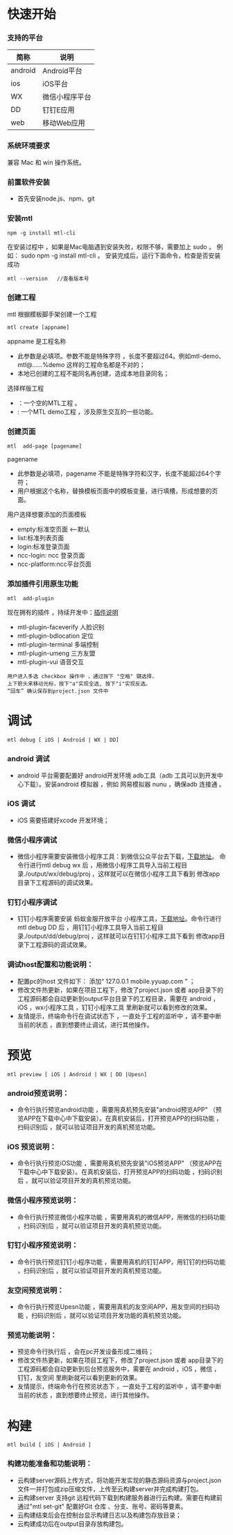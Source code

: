 


# 快速开始

<a name="支持的平台" class="anchor"></a >

### 支持的平台

简称 | 说明
---|---
android | Android平台
ios | iOS平台
WX | 微信小程序平台
DD | 钉钉E应用
web | 移动Web应用

<a name="系统环境要求" class="anchor"></a >

### 系统环境要求
兼容  Mac 和 win 操作系统。

<a name="前置软件安装" class="anchor"></a >

### 前置软件安装
+ 首先安装node.js、npm、git

<a name="安装mtl" class="anchor"></a >

### 安装mtl


```
npm -g install mtl-cli
```
在安装过程中 ，如果是Mac电脑遇到安装失败，权限不够，需要加上 sudo  。 例如： sudo npm -g install mtl-cli 。 安装完成后，运行下面命令，检查是否安装成功
```
mtl --version   //查看版本号
```
<a name="创建工程" class="anchor"></a >

### 创建工程

mtl 根据模板脚手架创建一个工程 

```
mtl create [appname] 
```
appname 是工程名称
+  此参数是必填项。参数不能是特殊字符 ，长度不要超过64。例如mtl-demo、mtl@……%demo 这样的工程命名都是不对的；
+  本地已创建的工程不能同名再创建，造成本地目录同名；

选择样版工程
+  ：一个空的MTL工程 。
+  : 一个MTL demo工程 ，涉及原生交互的一些功能。



<a name="创建页面" class="anchor"></a >

### 创建页面
```
mtl  add-page [pagename] 

```
pagename
+ 此参数是必填项，pagename 不能是特殊字符和汉字，长度不能超过64个字符；
+ 用户根据这个名称，替换模板页面中的模板变量，进行填槽，形成想要的页面。

用户选择想要添加的页面模板
+ empty:标准空页面 <--默认
+ list:标准列表页面
+ login:标准登录页面
+ ncc-login: ncc 登录页面
+ ncc-platform:ncc平台页面

<a name="添加插件引用原生功能" class="anchor"></a >

### 添加插件引用原生功能
```
mtl  add-plugin 
```
现在拥有的插件 ，持续开发中：[插件说明](http://mtltoolsdocs20190806.test.app.yyuap.com/0206-mtl-cli-plugin)
+ mtl-plugin-faceverify 人脸识别
+ mtl-plugin-bdlocation 定位
+ mtl-plugin-terminal   多端控制
+ mtl-plugin-umeng      三方友盟
+ mtl-plugin-vui        语音交互
```
用户进入多选 checkbox 操作中 ，通过按下 "空格" 键选择，
上下箭头来移动光标，按下"a"实现全选, 按下"i"实现反选。
“回车” 确认保存到project.json 文件中
```
<a name="调试" class="anchor"></a >

# 调试
```
mtl debug [ iOS | Android | WX | DD]
```

<a name="android 调试" class="anchor"></a >

### android 调试 
+ android 平台需要配置好 android开发环境 adb工具（adb 工具可以到开发中心下载）。安装android 模拟器 ，例如 网易模拟器 nunu  ，确保adb 连接通 。

<a name="iOS 调试" class="anchor"></a >


### iOS 调试 
+ iOS 需要搭建好xcode 开发环境；
 
<a name="微信小程序调试" class="anchor"></a >

### 微信小程序调试
+ 微信小程序需要安装微信小程序工具：到微信公众平台去下载，[下载地址](https://developers.weixin.qq.com/miniprogram/dev/devtools/download.html)。
命令行进行mtl debug wx 后 ，用微信小程序工具导入当前工程目录./output/wx/debug/proj  ，这样就可以在微信小程序工具下看到 修改app目录下工程源码的调试效果。

<a name="钉钉小程序调试" class="anchor"></a >

### 钉钉小程序调试 

+ 钉钉小程序需要安装 蚂蚁金服开放平台 小程序工具，[下载地址](https://docs.alipay.com/mini/ide/download)。命令行进行mtl debug DD 后 ，用钉钉小程序工具导入当前工程目录./output/dd/debug/proj  ，这样就可以在钉钉小程序工具下看到 修改app目录下工程源码的调试效果。
 
<a name="调试host配置和功能说明" class="anchor"></a >
### 调试host配置和功能说明：
+ 配置pc的host 文件如下： 添加“ 127.0.0.1       mobile.yyuap.com ”  ；
+ 修改文件热更新，如果在项目工程下，修改了project.json 或者 app目录下的工程源码都会自动更新到output平台目录下的工程目录，需要在 android ，iOS ，wx小程序工具 ，钉钉小程序工具 里刷新就可以看到修改的效果。
+ 友情提示，终端命令行在调试状态下 ，一直处于工程的监听中 ，请不要中断当前的状态 ，直到想要终止调试，进行其他操作。

<a name="预览" class="anchor"></a >

# 预览
```
mtl preview [ iOS | Android | WX | DD |Upesn]
```
<a name="android预览说明" class="anchor"></a >

### android预览说明：
+ 命令行执行预览android功能 ，需要用真机预先安装"android预览APP" （预览APP在下载中心中下载安装）。在真机安装后，打开预览APP的扫码功能  ，扫码识别后 ，就可以验证项目开发的真机预览功能。

<a name="iOS 预览说明" class="anchor"></a >

### iOS 预览说明：
+ 命令行执行预览iOS功能 ，需要用真机预先安装"iOS预览APP" （预览APP在下载中心中下载安装）。在真机安装后，打开预览APP的扫码功能  ，扫码识别后 ，就可以验证项目开发的真机预览功能。

<a name="微信小程序预览说明" class="anchor"></a >

### 微信小程序预览说明：
+ 命令行执行预览微信小程序功能 ，需要用真机的微信APP，用微信的扫码功能  ，扫码识别后 ，就可以验证项目开发的真机预览功能。

<a name="钉钉小程序预览说明" class="anchor"></a >

### 钉钉小程序预览说明： 

+ 命令行执行预览钉钉小程序功能 ，需要用真机的钉钉APP，用钉钉的扫码功能  ，扫码识别后 ，就可以验证项目开发的真机预览功能。

<a name="友空间预览说明" class="anchor"></a >

### 友空间预览说明：
+ 命令行执行预览Upesn功能 ，需要用真机的友空间APP，用友空间的扫码功能  ，扫码识别后 ，就可以验证项目开发功能的真机预览功能。

<a name="预览功能说明" class="anchor"></a >

### 预览功能说明：
+ 预览命令行执行后 ，会在pc开发设备形成二维码；
+ 修改文件热更新，如果在项目工程下，修改了project.json 或者 app目录下的工程源码都会自动更新到后台预览服务中，需要在 android  ，iOS  ，微信 ，钉钉，友空间 里刷新就可以看到更新的效果。
+ 友情提示，终端命令行在预览状态下 ，一直处于工程的监听中 ，请不要中断当前的状态 ，直到想要终止预览，进行其他操作。

<a name="构建" class="anchor"></a >

# 构建
```
mtl build [ iOS | Android ]
```

<a name="构建功能准备和功能说明" class="anchor"></a >

### 构建功能准备和功能说明：



+ 云构建server源码上传方式，将功能开发实现的静态源码资源与project.json 文件一并打包成zip压缩文件，上传至云构建server并完成构建打包。
+ 云构建server 支持git 远程代码下载到构建服务器进行云构建。需要在构建前通过"mtl set-git" 配置好Git 仓库 、分支、账号、密码等要素。
+ 云构建结束后会在控制台显示构建日志以及构建包存放目录；
+ 云构建成功后在output目录存放构建包。
